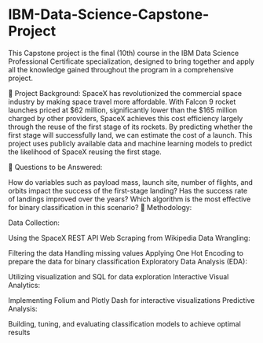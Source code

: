 # IBM-Data-Science-Capstone-Project

This Capstone project is the final (10th) course in the IBM Data Science Professional Certificate specialization, designed to bring together and apply all the knowledge gained throughout the program in a comprehensive project.

📄 Project Background:
SpaceX has revolutionized the commercial space industry by making space travel more affordable. With Falcon 9 rocket launches priced at $62 million, significantly lower than the $165 million charged by other providers, SpaceX achieves this cost efficiency largely through the reuse of the first stage of its rockets. By predicting whether the first stage will successfully land, we can estimate the cost of a launch. This project uses publicly available data and machine learning models to predict the likelihood of SpaceX reusing the first stage.

📄 Questions to be Answered:

How do variables such as payload mass, launch site, number of flights, and orbits impact the success of the first-stage landing?
Has the success rate of landings improved over the years?
Which algorithm is the most effective for binary classification in this scenario?
📄 Methodology:

Data Collection:

Using the SpaceX REST API
Web Scraping from Wikipedia
Data Wrangling:

Filtering the data
Handling missing values
Applying One Hot Encoding to prepare the data for binary classification
Exploratory Data Analysis (EDA):

Utilizing visualization and SQL for data exploration
Interactive Visual Analytics:

Implementing Folium and Plotly Dash for interactive visualizations
Predictive Analysis:

Building, tuning, and evaluating classification models to achieve optimal results
